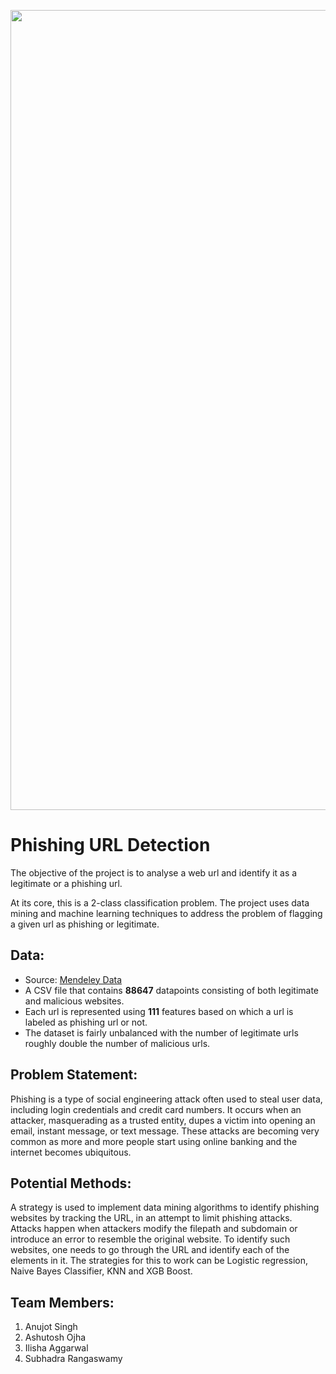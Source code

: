 <p align="center">
    <image src="images/cover.png"  width="1280" height="auto">
</p>

# Phishing URL Detection

The objective of the project is to analyse a web url and identify it as a legitimate or a phishing url.

At its core, this is a 2-class classification problem. The project uses data mining and machine learning techniques to address the problem of flagging a given url as phishing or legitimate.


## Data:
- Source: [Mendeley Data](https://data.mendeley.com/datasets/72ptz43s9v/1)
- A CSV file that contains **88647** datapoints consisting of both legitimate and malicious websites.
- Each url is represented using **111** features based on which a url is labeled as phishing url or not.
- The dataset is fairly unbalanced with the number of legitimate urls roughly double the number of malicious urls.

## Problem Statement:
Phishing is a type of social engineering attack often used to steal user data, including login credentials and credit card numbers. It occurs when an attacker, masquerading as a trusted entity, dupes a victim into opening an email, instant message, or text message.
These attacks are becoming very common as more and more people start using online banking and the internet becomes ubiquitous.
    
## Potential Methods:
A strategy is used to implement data mining algorithms to identify phishing websites by tracking the URL, in an attempt to limit phishing attacks. Attacks happen when attackers modify the filepath and subdomain or introduce an error to resemble the original website. To identify such websites, one needs to go through the URL and identify each of the elements in it. The strategies for this to work can be Logistic regression, Naive Bayes Classifier, KNN and XGB Boost.

## Team Members:
1. Anujot Singh
2. Ashutosh Ojha
3. Ilisha Aggarwal
4. Subhadra Rangaswamy
